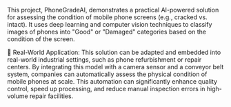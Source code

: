 This project, PhoneGradeAI, demonstrates a practical AI-powered solution for assessing the condition of mobile phone screens (e.g., cracked vs. intact). It uses deep learning and computer vision techniques to classify images of phones into "Good" or "Damaged" categories based on the condition of the screen.

🔧 Real-World Application:
This solution can be adapted and embedded into real-world industrial settings, such as phone refurbishment or repair centers. By integrating this model with a camera sensor and a conveyor belt system, companies can automatically assess the physical condition of mobile phones at scale. This automation can significantly enhance quality control, speed up processing, and reduce manual inspection errors in high-volume repair facilities.
